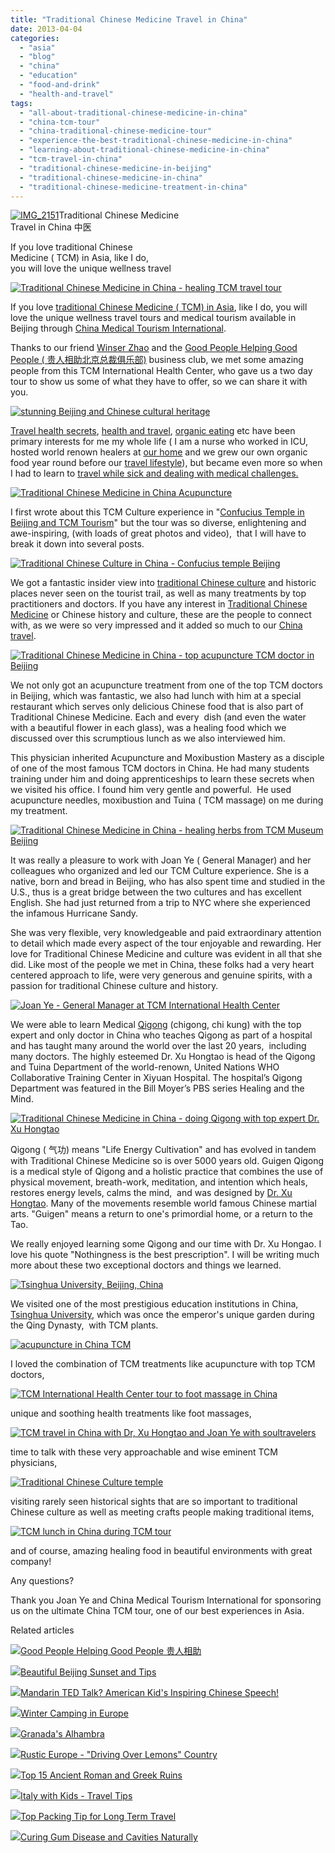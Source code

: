 ```yaml
---
title: "Traditional Chinese Medicine Travel in China"
date: 2013-04-04
categories: 
  - "asia"
  - "blog"
  - "china"
  - "education"
  - "food-and-drink"
  - "health-and-travel"
tags: 
  - "all-about-traditional-chinese-medicine-in-china"
  - "china-tcm-tour"
  - "china-traditional-chinese-medicine-tour"
  - "experience-the-best-traditional-chinese-medicine-in-china"
  - "learning-about-traditional-chinese-medicine-in-china"
  - "tcm-travel-in-china"
  - "traditional-chinese-medicine-in-beijing"
  - "traditional-chinese-medicine-in-china"
  - "traditional-chinese-medicine-treatment-in-china"
---
```


[![IMG_2151](https://pub-ac94b3f306b24c0dba4238943c97f2e1.r2.dev/6a00e5502a95078833017d4277b097970c.jpg "IMG_2151")](https://pub-ac94b3f306b24c0dba4238943c97f2e1.r2.dev/6a00e5502a95078833017d4277b097970c.jpg)Traditional Chinese Medicine  
Travel in China 中医  
  
If you love traditional Chinese  
Medicine ( TCM) in Asia, like I do,  
you will love the unique wellness travel

<!--more-->  
[![Traditional Chinese Medicine in China - healing TCM  travel tour](https://pub-ac94b3f306b24c0dba4238943c97f2e1.r2.dev/6a00e5502a95078833017c38488534970b.jpg "Traditional Chinese Medicine in China - healing TCM  travel tour")](https://pub-ac94b3f306b24c0dba4238943c97f2e1.r2.dev/6a00e5502a95078833017c38488534970b.jpg)  
  
If you love [traditional Chinese Medicine ( TCM) in Asia](http://soultravelers3new.local/2012/10/traditional-chinese-medicine-in-asia.html "traditional chinese medicine tcm in Asia"), like I do, you will love the unique wellness travel tours and medical tourism available in Beijing through [China Medical Tourism International](http://en.healthtourism.cn/te_aboutus_company/0/0.chtml "China Medical Tourism International").  
  
Thanks to our friend [Winser Zhao](http://www.chinatravel20.com/ "winser Zhao china travel") and the [Good People Helping Good People ( 贵人相助北京总裁俱乐部)](http://soultravelers3new.local/2013/03/good-people-helping-good-people-%E8%B4%B5%E4%BA%BA%E7%9B%B8%E5%8A%A9.html "good people business club in Beijing") business club, we met some amazing people from this TCM International Health Center, who gave us a two day tour to show us some of what they have to offer, so we can share it with you.  
  
[![stunning Beijing and Chinese cultural heritage](https://pub-ac94b3f306b24c0dba4238943c97f2e1.r2.dev/6a00e5502a95078833017ee9f7c17b970d.jpg "stunning Beijing and Chinese cultural heritage")](https://pub-ac94b3f306b24c0dba4238943c97f2e1.r2.dev/6a00e5502a95078833017ee9f7c17b970d.jpg)  
  
[Travel health secrets](http://soultravelers3new.local/2011/09/travel-health-secrets-for-long-term-digital-nomads.html "travel health secrets"), [health and travel](http://soultravelers3new.local/health-and-travel/ "health and travel tips"), [organic eating](http://soultravelers3new.local/2012/04/health-organic-raw-foods-and-travel.html "organic eating") etc have been primary interests for me my whole life ( I am a nurse who worked in ICU, hosted world renown healers at [our home](http://soultravelers3new.local/2006/08/home-and-hous-1.html "home and houses") and we grew our own organic food year round before our [travel lifestyle](http://soultravelers3new.local/2011/07/what-our-nomadic-travel-lifestyle-looks-like-family-fun.html "travel lifestyle nomadic family")), but became even more so when I had to learn to [travel while sick and dealing with medical challenges.](http://soultravelers3new.local/2012/10/traveling-while-sick-or-with-health-medical-challenges.html "travel while sick and dealing with medical challenges")  
  
[![Traditional Chinese Medicine in China Acupuncture](https://pub-ac94b3f306b24c0dba4238943c97f2e1.r2.dev/6a00e5502a95078833017c3853e043970b.jpg "Traditional Chinese Medicine in China Acupuncture")](https://pub-ac94b3f306b24c0dba4238943c97f2e1.r2.dev/6a00e5502a95078833017c3853e043970b.jpg)  
  
I first wrote about this TCM Culture experience in "[Confucius Temple in Beijing and TCM Tourism](http://soultravelers3new.local/2012/12/confusius-temple-in-beijing-and-tcm-tourism.html "confucius Temple in Beijing and TCM tourism")" but the tour was so diverse, enlightening and awe-inspiring, (with loads of great photos and video),  that I will have to break it down into several posts.  
  
[![Traditional Chinese Culture in China - Confucius temple Beijing](https://pub-ac94b3f306b24c0dba4238943c97f2e1.r2.dev/6a00e5502a95078833017d42838e75970c.jpg "Traditional Chinese Culture in China - Confucius temple Beijing")](https://pub-ac94b3f306b24c0dba4238943c97f2e1.r2.dev/6a00e5502a95078833017d42838e75970c.jpg)  
  
We got a fantastic insider view into [traditional Chinese culture](http://soultravelers3new.local/2012/04/the-beauty-of-traditional-chinese-culture.html "traditional chinese culture") and historic places never seen on the tourist trail, as well as many treatments by top practitioners and doctors. If you have any interest in [Traditional Chinese Medicine](http://en.wikipedia.org/wiki/Traditional_Chinese_medicine "traditional chinese medicine") or Chinese history and culture, these are the people to connect with, as we were so very impressed and it added so much to our [China travel](http://soultravelers3new.local/2012/11/china-travel-in-the-autumn.html "China travel").  
  
[![Traditional Chinese Medicine in China - top acupuncture TCM doctor in Beijing](https://pub-ac94b3f306b24c0dba4238943c97f2e1.r2.dev/6a00e5502a95078833017ee9f73c27970d.jpg "Traditional Chinese Medicine in China - top acupuncture TCM doctor in Beijing")](https://pub-ac94b3f306b24c0dba4238943c97f2e1.r2.dev/6a00e5502a95078833017ee9f73c27970d.jpg)  
  
We not only got an acupuncture treatment from one of the top TCM doctors in Beijing, which was fantastic, we also had lunch with him at a special restaurant which serves only delicious Chinese food that is also part of Traditional Chinese Medicine. Each and every  dish (and even the water with a beautiful flower in each glass), was a healing food which we discussed over this scrumptious lunch as we also interviewed him.  
  
This physician inherited Acupuncture and Moxibustion Mastery as a disciple of one of the most famous TCM doctors in China. He had many students training under him and doing apprenticeships to learn these secrets when we visited his office. I found him very gentle and powerful.  He used acupuncture needles, moxibustion and Tuina ( TCM massage) on me during my treatment.  
  
  
[![Traditional Chinese Medicine in China - healing herbs from TCM Museum Beijing](https://pub-ac94b3f306b24c0dba4238943c97f2e1.r2.dev/6a00e5502a95078833017ee9f7ce7a970d.jpg "Traditional Chinese Medicine in China - healing herbs from TCM Museum Beijing")](https://pub-ac94b3f306b24c0dba4238943c97f2e1.r2.dev/6a00e5502a95078833017ee9f7ce7a970d.jpg)  
  
It was really a pleasure to work with Joan Ye ( General Manager) and her colleagues who organized and led our TCM Culture experience. She is a native, born and bread in Beijing, who has also spent time and studied in the U.S., thus is a great bridge between the two cultures and has excellent English. She had just returned from a trip to NYC where she experienced the infamous Hurricane Sandy.  
  
She was very flexible, very knowledgeable and paid extraordinary attention to detail which made every aspect of the tour enjoyable and rewarding. Her love for Traditional Chinese Medicine and culture was evident in all that she did. Like most of the people we met in China, these folks had a very heart centered approach to life, were very generous and genuine spirits, with a passion for traditional Chinese culture and history.  
  
[![Joan Ye - General Manager at TCM International Health Center](https://pub-ac94b3f306b24c0dba4238943c97f2e1.r2.dev/6a00e5502a95078833017c385488c3970b.jpg "Joan Ye - General Manager at TCM International Health Center")](https://pub-ac94b3f306b24c0dba4238943c97f2e1.r2.dev/6a00e5502a95078833017c385488c3970b.jpg)  
  
  
We were able to learn Medical [Qigong](http://en.wikipedia.org/wiki/Qigong "Qigong") (chigong, chi kung) with the top expert and only doctor in China who teaches Qigong as part of a hospital and has taught many around the world over the last 20 years,  including many doctors. The highly esteemed Dr. Xu Hongtao is head of the Qigong and Tuina Department of the world-renown, United Nations WHO Collaborative Training Center in Xiyuan Hospital. The hospital’s Qigong Department was featured in the Bill Moyer’s PBS series Healing and the Mind.  
  
  
[![Traditional Chinese Medicine in China - doing Qigong with top expert Dr. Xu Hongtao](https://pub-ac94b3f306b24c0dba4238943c97f2e1.r2.dev/6a00e5502a95078833017ee9ec2cdf970d.jpg "Traditional Chinese Medicine in China - doing Qigong with top expert Dr. Xu Hongtao")](https://pub-ac94b3f306b24c0dba4238943c97f2e1.r2.dev/6a00e5502a95078833017ee9ec2cdf970d.jpg)  
  
Qigong ( 气功) means "Life Energy Cultivation" and has evolved in tandem with Traditional Chinese Medicine so is over 5000 years old. Guigen Qigong is a medical style of Qigong and a holistic practice that combines the use of physical movement, breath-work, meditation, and intention which heals, restores energy levels, calms the mind,  and was designed by [Dr. Xu Hongtao](http://imos-journal.net/?p=5173 "Dr Xu Hongtao Qigong"). Many of the movements resemble world famous Chinese martial arts. "Guigen" means a return to one's primordial home, or a return to the Tao.  
  
We really enjoyed learning some Qigong and our time with Dr. Xu Hongao. I love his quote "Nothingness is the best prescription". I will be writing much more about these two exceptional doctors and things we learned.  
  
  
[![Tsinghua University, Beijing, China](https://pub-ac94b3f306b24c0dba4238943c97f2e1.r2.dev/6a00e5502a95078833017c3848da4f970b.jpg "Tsinghua University, Beijing, China")](https://pub-ac94b3f306b24c0dba4238943c97f2e1.r2.dev/6a00e5502a95078833017c3848da4f970b.jpg)  
  
We visited one of the most prestigious education institutions in China, [Tsinghua University](http://en.wikipedia.org/wiki/Tsinghua_University "tsinghua University"), which was once the emperor's unique garden during the Qing Dynasty,  with TCM plants.  
  
[![acupuncture in China TCM](https://pub-ac94b3f306b24c0dba4238943c97f2e1.r2.dev/6a00e5502a95078833017ee9ec2f41970d.jpg "acupuncture in China TCM")](https://pub-ac94b3f306b24c0dba4238943c97f2e1.r2.dev/6a00e5502a95078833017ee9ec2f41970d.jpg)  
  
I loved the combination of TCM treatments like acupuncture with top TCM doctors,  
  
[![TCM International Health Center tour to foot massage in China](https://pub-ac94b3f306b24c0dba4238943c97f2e1.r2.dev/6a00e5502a95078833017c3854e6f2970b.jpg "TCM International Health Center tour to foot massage in China")](https://pub-ac94b3f306b24c0dba4238943c97f2e1.r2.dev/6a00e5502a95078833017c3854e6f2970b.jpg)  
  
unique and soothing health treatments like foot massages,  
  
[![TCM travel in China with Dr, Xu Hongtao and Joan Ye with soultravelers](https://pub-ac94b3f306b24c0dba4238943c97f2e1.r2.dev/6a00e5502a95078833017c3848dd3b970b.jpg "TCM travel in China with Dr, Xu Hongtao and Joan Ye with soultravelers")](https://pub-ac94b3f306b24c0dba4238943c97f2e1.r2.dev/6a00e5502a95078833017c3848dd3b970b.jpg)  
  
time to talk with these very approachable and wise eminent TCM physicians,  
  
[![Traditional Chinese Culture temple](https://pub-ac94b3f306b24c0dba4238943c97f2e1.r2.dev/6a00e5502a95078833017ee9f84ab9970d.jpg "Traditional Chinese Culture temple")](https://pub-ac94b3f306b24c0dba4238943c97f2e1.r2.dev/6a00e5502a95078833017ee9f84ab9970d.jpg)  
  
visiting rarely seen historical sights that are so important to traditional Chinese culture as well as meeting crafts people making traditional items,  
  
[![TCM lunch in China during TCM tour](https://pub-ac94b3f306b24c0dba4238943c97f2e1.r2.dev/6a00e5502a95078833017c3854f8a6970b.jpg "TCM lunch in China during TCM tour")](https://pub-ac94b3f306b24c0dba4238943c97f2e1.r2.dev/6a00e5502a95078833017c3854f8a6970b.jpg)  
  
  
and of course, amazing healing food in beautiful environments with great company!  
  
Any questions?  
  
  
Thank you Joan Ye and China Medical Tourism International for sponsoring us on the ultimate China TCM tour, one of our best experiences in Asia.  
  

Related articles

[![](http://i.zemanta.com/150504293_80_80.jpg)](http://soultravelers3new.local/2013/03/good-people-helping-good-people-%E8%B4%B5%E4%BA%BA%E7%9B%B8%E5%8A%A9.html)[Good People Helping Good People 贵人相助](http://soultravelers3new.local/2013/03/good-people-helping-good-people-%E8%B4%B5%E4%BA%BA%E7%9B%B8%E5%8A%A9.html)

[![](http://i.zemanta.com/153174506_80_80.jpg)](http://soultravelers3new.local/2013/03/beijing-sunset.html)[Beautiful Beijing Sunset and Tips](http://soultravelers3new.local/2013/03/beijing-sunset.html)

[![](http://i.zemanta.com/152306180_80_80.jpg)](http://soultravelers3new.local/2013/03/mandarin-ted-talk-american-kids-inspiring-chinese-speech-.html)[Mandarin TED Talk? American Kid's Inspiring Chinese Speech!](http://soultravelers3new.local/2013/03/mandarin-ted-talk-american-kids-inspiring-chinese-speech-.html)

[![](http://i.zemanta.com/146676524_80_80.jpg)](http://soultravelers3new.local/2013/02/winter-camping-in-europe.html)[Winter Camping in Europe](http://soultravelers3new.local/2013/02/winter-camping-in-europe.html)

[![](http://i.zemanta.com/154280453_80_80.jpg)](http://soultravelers3new.local/2013/03/granadas-alhambra.html)[Granada's Alhambra](http://soultravelers3new.local/2013/03/granadas-alhambra.html)

[![](http://i.zemanta.com/156819888_80_80.jpg)](http://soultravelers3new.local/2013/04/rustic-europe-driving-over-lemons-country.html)[Rustic Europe - "Driving Over Lemons" Country](http://soultravelers3new.local/2013/04/rustic-europe-driving-over-lemons-country.html)

[![](http://i.zemanta.com/151690941_80_80.jpg)](http://soultravelers3new.local/2013/03/best-places-to-visit-ancient-roman-and-greek-ruins.html)[Top 15 Ancient Roman and Greek Ruins](http://soultravelers3new.local/2013/03/best-places-to-visit-ancient-roman-and-greek-ruins.html)

[![](http://i.zemanta.com/155738631_80_80.jpg)](http://soultravelers3new.local/2013/03/italy-with-kids-travel-tips.html)[Italy with Kids - Travel Tips](http://soultravelers3new.local/2013/03/italy-with-kids-travel-tips.html)

[![](http://i.zemanta.com/149896182_80_80.jpg)](http://soultravelers3new.local/2013/03/top-travel-tip-for-long-term-travel.html)[Top Packing Tip for Long Term Travel](http://soultravelers3new.local/2013/03/top-travel-tip-for-long-term-travel.html)

[![](http://i.zemanta.com/154024597_80_80.jpg)](http://soultravelers3new.local/2013/03/curing-gum-disease-and-cavities-naturally.html)[Curing Gum Disease and Cavities Naturally](http://soultravelers3new.local/2013/03/curing-gum-disease-and-cavities-naturally.html)
